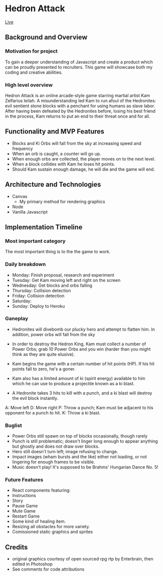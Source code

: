# Hedron Attack

[Live](https://genxhero.github.io/vectorsigma/)

## Background and Overview

### Motivation for project

To gain a deeper understanding of Javascript and create a product which can be proudly presented to recruiters.  This game will showcase both my coding and creative abilities.

### High level overview

Hedron Attack is an online arcade-style game starring martial artist Kam Zelfarius Ieilah.  A misunderstanding led Kam to run afoul of the Hedronites: evil sentient stone blocks with a penchant for using humans as slave labor.  After having been defeated by the Hedronites before, losing his best friend in the process, Kam returns to put an end to their threat once and for all.  


## Functionality and MVP Features
*  Blocks and Ki Orbs will fall from the sky at increasing speed and frequency
*  When an orb is caught, a counter will go up. 
*  When enough orbs are collected, the player moves on to the next level.
*  When a block collides with Kam he loses hit points.
*  Should Kam sustain enough damage, he will die and the game will end.
## Architecture and Technologies
* Canvas
    *  My primary method for rendering graphics
* Node
* Vanilla Javascript 
    
## Implementation Timeline
### Most important category

The most important thing is to the the game to work.  

### Daily breakdown
*  Monday:  Finish proposal, research and experiment
*  Tuesday: Get Kam moving left and right on the screen
*  Wednesday:  Get blocks and orbs falling
*  Thursday: Collision detection
*  Friday: Collision detection
*  Saturday:
*  Sunday: Deploy to Heroku

### Ganeplay

*  Hedronites will divebomb our plucky hero and attempt to flatten him.  In addition, power orbs will fall from the sky

*  In order to destroy the Hedron King, Kam must collect a number of Power Orbs; grab 10 Power Orbs and you win (harder than you might think as they are quite elusive).  

*  Kam begins the game with a certain number of hit points (HP).  If his hit points fall to zero, he's a goner.  

*  Kam also has a limited amount of ki (spirit energy) available to him which he can use to produce a projectile known as a ki blast.  

*  A Hedronite takes 3 hits to kill with a punch, and a ki blast will destroy the evil block instantly.

A: Move left
D: Move right
P: Throw a punch; Kam must be adjacent to his opponent for a punch to hit.
K: Throw a ki blast.


### Buglist
* Power Orbs still spawn on top of blocks occasionally, though rarely
* Punch  is still problematic; doesn't linger long enough to appear anything but ghostly and does not draw over blocks.
* Hero still doesn't turn left; image refusing to change.
* Impact images (wham bursts and the like) either not loading, or not lingering for enough frames to be visible.
*  Music doesn't play! It's supposed to be Brahms' Hungarian Dance No. 5!

### Future Features 
*  React components featuring:
  *  Instructions
  *  Story
  *  Pause Game
  *  Mute Game
  *  Restart Game 
* Some kind of healing item.
*  Resizing all obstacles for more variety.
* Comissioned static graphics and sprites

## Credits
*  original graphics courtesy of open sourced rpg rtp by Enterbrain,  then edited in Photoshop
*  See comments for code attributions